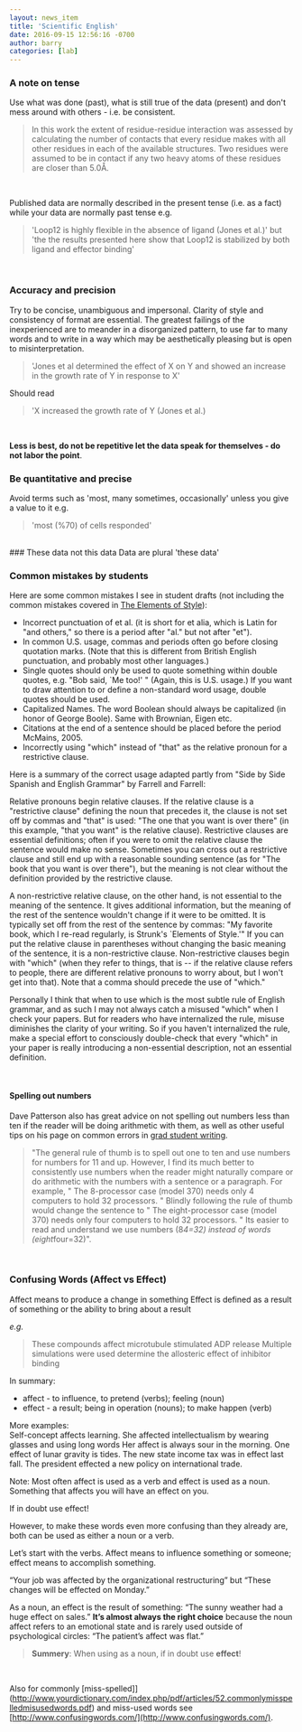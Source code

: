 ```yaml
---
layout: news_item
title: 'Scientific English'
date: 2016-09-15 12:56:16 -0700
author: barry
categories: [lab]
---
```


### A note on tense
Use what was done (past), what is still true of the data (present) and don't mess around with others - i.e. be consistent.
 
 
> In this work the extent of residue-residue interaction was assessed by calculating the number of contacts that every residue makes with all other residues in each of the available structures. Two residues were assumed to be in contact if any two heavy atoms of these residues are closer than 5.0Å.

<br />

Published data are normally described in the present tense (i.e. as a fact) while your data are normally past tense e.g.
 
 
> 'Loop12 is highly flexible in the absence of ligand (Jones et al.)' but 'the the results presented here show that Loop12 is stabilized by both ligand and effector binding'


<br />

 
### Accuracy and precision
Try to be concise, unambiguous and impersonal. Clarity of style and consistency of format are essential. The greatest failings of the inexperienced are to meander in a disorganized pattern, to use far to many words and to write in a way which may be aesthetically pleasing but is open to misinterpretation.
 
 
> 'Jones et al determined the effect of X on Y and showed an increase in the growth rate of Y in response to X'
 
Should read
 
> 'X increased the growth rate of Y (Jones et al.)
 

<br />

**Less is best, do not be repetitive let the data speak for themselves - do not labor the point**. 
 
### Be quantitative and precise 
Avoid terms such as 'most, many sometimes, occasionally' unless you give a value to it e.g.
 
> 'most (%70) of cells responded'


<br />
### These data not this data 
Data are plural 'these data'
 

<br />
 
 
### Common mistakes by students
Here are some common mistakes I see in student drafts (not including the common mistakes covered in [The Elements of Style](http://www.bartleby.com/141/)):
 
- Incorrect punctuation of et al. (it is short for et alia, which is Latin for "and others," so there is a period after "al." but not after "et").
- In common U.S. usage, commas and periods often go before closing quotation marks. (Note that this is different from British English punctuation, and probably most other languages.)
- Single quotes should only be used to quote something within double quotes, e.g. "Bob said, `Me too!' " (Again, this is U.S. usage.) If you want to draw attention to or define a non-standard word usage, double quotes should be used.
- Capitalized Names. The word Boolean should always be capitalized (in honor of George Boole). Same with Brownian, Eigen etc.  
- Citations at the end of a sentence should be placed before the period McMains, 2005.
- Incorrectly using "which" instead of "that" as the relative pronoun for a restrictive clause. 

Here is a summary of the correct usage adapted partly from "Side by Side Spanish and English Grammar" by Farrell and Farrell:
 
 
Relative pronouns begin relative clauses. If the relative clause is a "restrictive clause" defining the noun that precedes it, the clause is not set off by commas and "that" is used: "The one that you want is over there" (in this example, "that you want" is the relative clause). Restrictive clauses are essential definitions; often if you were to omit the relative clause the sentence would make no sense. Sometimes you can cross out a restrictive clause and still end up with a reasonable sounding sentence (as for "The book that you want is over there"), but the meaning is not clear without the definition provided by the restrictive clause.
 
 
A non-restrictive relative clause, on the other hand, is not essential to the meaning of the sentence. It gives additional information, but the meaning of the rest of the sentence wouldn't change if it were to be omitted. It is typically set off from the rest of the sentence by commas: "My favorite book, which I re-read regularly, is Strunk's `Elements of Style.'" If you can put the relative clause in parentheses without changing the basic meaning of the sentence, it is a non-restrictive clause. Non-restrictive clauses begin with "which" (when they refer to things, that is -- if the relative clause refers to people, there are different relative pronouns to worry about, but I won't get into that). Note that a comma should precede the use of "which."
 
Personally I think that when to use which is the most subtle rule of English grammar, and as such I may not always catch a misused "which" when I check your papers. But for readers who have internalized the rule, misuse diminishes the clarity of your writing. So if you haven't internalized the rule, make a special effort to consciously double-check that every "which" in your paper is really introducing a non-essential description, not an essential definition.  


<br /> 

#### Spelling out numbers 
Dave Patterson also has great advice on not spelling out numbers less than ten if the reader will be doing arithmetic with them, as well as other useful tips on his page on common errors in [grad student writing](https://people.eecs.berkeley.edu/~pattrsn/talks/writingtips.html).

> "The general rule of thumb is to spell out one to ten and use numbers for numbers for 11 and up. However, I find its much better to consistently use numbers when the reader might naturally compare or do arithmetic with the numbers with a sentence or a paragraph. For example, " The 8-processor case (model 370) needs only 4 computers to hold 32 processors. " Blindly following the rule of thumb would change the sentence to " The eight-processor case (model 370) needs only four computers to hold 32 processors. " Its easier to read and understand we use numbers (8*4=32) instead of words (eight*four=32)".


<br />
 
 
### Confusing Words (Affect vs Effect)

Affect means to produce a change in something
Effect is defined as a result of something or the ability to bring about a result

*e.g.*

> These compounds affect microtubule stimulated ADP release
> Multiple simulations were used determine the allosteric effect of inhibitor binding

In summary:  

- affect - to influence, to pretend (verbs); feeling (noun)
- effect - a result; being in operation (nouns); to make happen (verb)
 
More examples:  
Self-concept affects learning.
She affected intellectualism by wearing glasses and using long words
Her affect is always sour in the morning.
One effect of lunar gravity is tides.
The new state income tax was in effect last fall.
The president effected a new policy on international trade.

Note:
Most often affect is used as a verb and effect is used as a noun. Something that affects you will have an effect on you.

If in doubt use effect!

However, to make these words even more confusing than they already are, both can be used as either a noun or a verb. 

Let’s start with the verbs. Affect means to influence something or someone; effect means to accomplish something. 

“Your job was affected by the organizational restructuring” but “These changes will be effected on Monday.” 

As a noun, an effect is the result of something: “The sunny weather had a huge effect on sales.” **It’s almost always the right choice** because the noun affect refers to an emotional state and is rarely used outside of psychological circles: “The patient’s affect was flat.”

> **Summery**: When using as a noun, if in doubt use **effect**!


<br />

Also for commonly [miss-spelled]](http://www.yourdictionary.com/index.php/pdf/articles/52.commonlymisspelledmisusedwords.pdf) and miss-used words see [http://www.confusingwords.com/](http://www.confusingwords.com/).



 